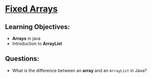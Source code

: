 # [Fixed Arrays](https://login.codingdojo.com/m/315/9299/62847)

## Learning Objectives:

- __Arrays__ in java
- Introduction to __ArrayList__

## Questions:

- What is the difference between an __array__ and an `ArrayList` in Java?
